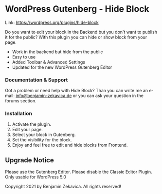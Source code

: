 # WordPress Gutenberg - Hide Block 

Link: https://wordpress.org/plugins/hide-block

Do you want to edit your block in the Backend but you don't want to publish it for the public? With this plugin 
you can hide or show block from your page. 


* Work in the backend but hide from the public
* Easy to use
* Added Toolbar & Advanced Settings
* Updated for the new WordPress Gutenberg Editor


### Documentation & Support

Got a problem or need help with Hide Block? Than you can write me an e-mail:
info@benjamin-zekavica.de or you can ask your question in the forums section.


### Installation

1. Activate the plugin.
2. Edit your page.
3. Select your block in Gutenberg.
4. Set the visibility for the block.
5. Enjoy and feel free to edit and hide blocks from Frontend.


## Upgrade Notice
Please use the Gutenberg Editor. Please disable the Classic Editor Plugin. 
Only usable for WordPress 5.0

Copyright 2021 by Benjamin Zekavica. All rights reserved! 

